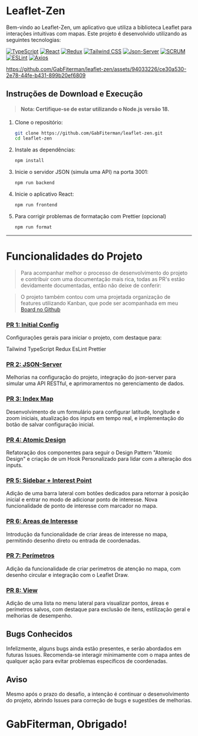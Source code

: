 # Leaflet-Zen

Bem-vindo ao Leaflet-Zen, um aplicativo que utiliza a biblioteca Leaflet para interações intuitivas com mapas. Este projeto é desenvolvido utilizando as seguintes tecnologias:

[![TypeScript](https://img.shields.io/badge/-TypeScript-007ACC?logo=typescript&logoColor=white)](https://www.typescriptlang.org/)
[![React](https://img.shields.io/badge/-React-61DAFB?logo=react&logoColor=white)](https://reactjs.org/)
[![Redux](https://img.shields.io/badge/-Redux-764ABC?logo=redux&logoColor=white)](https://redux.js.org/)
[![Tailwind CSS](https://img.shields.io/badge/-Tailwind_CSS-38B2AC?logo=tailwind-css&logoColor=white)](https://tailwindcss.com/)
[![Json-Server](https://img.shields.io/badge/-Json--Server-000000?logo=json&logoColor=white)](https://github.com/typicode/json-server)
[![SCRUM](https://img.shields.io/badge/-SCRUM-95BF47?logo=scrum-alliance&logoColor=white)](https://www.scrum.org/resources/what-is-scrum)
[![ESLint](https://img.shields.io/badge/-ESLint-4B32C3?logo=eslint&logoColor=white)](https://eslint.org/)
[![Axios](https://img.shields.io/badge/-Axios-61DAFB?logo=axios&logoColor=white)](https://axios-http.com/)


https://github.com/GabFiterman/leaflet-zen/assets/94033226/ce30a530-2e78-44fe-b431-899b20ef6809



## Instruções de Download e Execução

> #### Nota: Certifique-se de estar utilizando o Node.js versão 18.

1. Clone o repositório:

   ```bash
   git clone https://github.com/GabFiterman/leaflet-zen.git
   cd leaflet-zen

2. Instale as dependências:

   ```bash
   npm install

3. Inicie o servidor JSON (simula uma API) na porta 3001:

   ```bash
   npm run backend

4. Inicie o aplicativo React:

   ```bash
   npm run frontend

5. Para corrigir problemas de formatação com Prettier (opcional)

   ```bash
   npm run format

-------------------------------------
# Funcionalidades do Projeto
> Para acompanhar melhor o processo de desenvolvimento do projeto e contribuir com uma documentação mais rica, todas as PR's estão devidamente documentadas, então não deixe de conferir:

> O projeto também contou com uma projetada organização de features utilizando Kanban, que pode ser acompanhada em meu [Board no Github](https://github.com/users/GabFiterman/projects/5/views/1)

### [PR 1: Initial Config](https://github.com/GabFiterman/leaflet-zen/pull/4)
Configurações gerais para iniciar o projeto, com destaque para:

Tailwind
TypeScript
Redux
EsLint
Prettier

### [PR 2: JSON-Server](https://github.com/GabFiterman/leaflet-zen/pull/5)
Melhorias na configuração do projeto, integração do json-server para simular uma API RESTful, e aprimoramentos no gerenciamento de dados.

### [PR 3: Index Map](https://github.com/GabFiterman/leaflet-zen/pull/6)
Desenvolvimento de um formulário para configurar latitude, longitude e zoom iniciais, atualização dos inputs em tempo real, e implementação do botão de salvar configuração inicial.

### [PR 4: Atomic Design](https://github.com/GabFiterman/leaflet-zen/pull/10)
Refatoração dos componentes para seguir o Design Pattern "Atomic Design" e criação de um Hook Personalizado para lidar com a alteração dos inputs.

### [PR 5: Sidebar + Interest Point](https://github.com/GabFiterman/leaflet-zen/pull/11)
Adição de uma barra lateral com botões dedicados para retornar à posição inicial e entrar no modo de adicionar ponto de interesse. Nova funcionalidade de ponto de interesse com marcador no mapa.

### [PR 6: Areas de Interesse](https://github.com/GabFiterman/leaflet-zen/pull/12)
Introdução da funcionalidade de criar áreas de interesse no mapa, permitindo desenho direto ou entrada de coordenadas.

### [PR 7: Perímetros](https://github.com/GabFiterman/leaflet-zen/pull/13)
Adição da funcionalidade de criar perímetros de atenção no mapa, com desenho circular e integração com o Leaflet Draw.

### [PR 8: View](https://github.com/GabFiterman/leaflet-zen/pull/14)
Adição de uma lista no menu lateral para visualizar pontos, áreas e perímetros salvos, com destaque para exclusão de itens, estilização geral e melhorias de desempenho.

## Bugs Conhecidos
Infelizmente, alguns bugs ainda estão presentes, e serão abordados em futuras Issues. Recomenda-se interagir mínimamente com o mapa antes de qualquer ação para evitar problemas específicos de coordenadas.

## Aviso
Mesmo após o prazo do desafio, a intenção é continuar o desenvolvimento do projeto, abrindo Issues para correção de bugs e sugestões de melhorias.

# GabFiterman, Obrigado!

